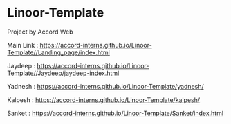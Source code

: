 # Linoor-Template
Project by Accord Web


Main Link : https://accord-interns.github.io/Linoor-Template//Landing_page/index.html

Jaydeep : https://accord-interns.github.io/Linoor-Template//Jaydeep/jaydeep-index.html

Yadnesh : https://accord-interns.github.io/Linoor-Template/yadnesh/

Kalpesh : https://accord-interns.github.io/Linoor-Template/kalpesh/

Sanket  :  https://accord-interns.github.io/Linoor-Template/Sanket/index.html
